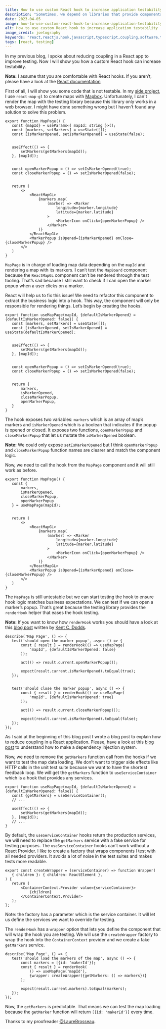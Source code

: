 ```yaml
---
title: How to use custom React hook to increase application testability
description: "Sometimes, we depend on libraries that provide components which cannot be well rendered in the test environment. That means we cannot test some parts of an application. Learn how to use a React hook to prevent that problem and increase the application testability in this new blog article."
date: 2023-04-05
image: how-to-use-custom-react-hook-to-increase-application-testability.webp
alt: How to use custom React hook to increase application testability
image_credit: joetography
keywords: "react,reactjs,hook,javascript,typescript,coupling,software,testing"
tags: [react, testing]
---
```


In my previous blog, I spoke about reducing coupling in a React app to improve testing. Now I will show you how a custom React hook can increase testability.

**Note:** I assume that you are comfortable with React hooks. If you aren’t, please have a look at the [React documentation](https://reactjs.org/docs/hooks-intro.html)

First of all, I will show you some code that is not testable. In my [side project](https://mymaps.world), I use `react-map-gl` to create maps with [Mapbox](https://www.mapbox.com/). Unfortunately, I can't render the map with the testing library because this library only works in a web browser. I might have done something wrong but I haven't found any solution to solve this problem.

```tsx
export function MapPage() {
   const {mapId} = useParams<{ mapId: string }>();
   const [markers, setMarkers] = useState([]);
   const [isMarkerOpened, setIsMarkerOpened] = useState(false);


   useEffect(() => {
       setMarkers(getMarkers(mapId));
   }, [mapId]);


   const openMarkerPopup = () => setIsMarkerOpened(true);
   const closeMarkerPopup = () => setIsMarkerOpened(false);


   return (
       <>
           <ReactMapGL>
               {markers.map(
                   (marker) => <Marker
                       longitude={marker.longitude}
                       latitude={marker.latitude}
                   >
                       <MarkerIcon onClick={openMarkerPopup} />
                   </Marker>
               )}
           </ReactMapGL>
           <MarkerPopup isOpened={isMarkerOpened} onClose={closeMarkerPopup} />
       </>
   )
}
```

`MapPage` is in charge of loading map data depending on the `mapId` and rendering a map with its markers. I can’t test the `MapBoard` component because the `ReactMapGL` component can’t be rendered through the test tooling. That’s sad because I still want to check if I can open the marker popup when a user clicks on a marker.

React will help us to fix this issue! We need to refactor this component to extract the business logic into a hook. This way, the component will only be responsible for rendering things. Let’s begin by creating the hooks.

```tsx
export function useMapPage(mapId, {defaultIsMarkerOpened} = {defaultIsMarkerOpened: false}) {
   const [markers, setMarkers] = useState([]);
   const [isMarkerOpened, setIsMarkerOpened] = useState(defaultIsMarkerOpened);


   useEffect(() => {
       setMarkers(getMarkers(mapId));
   }, [mapId]);


   const openMarkerPopup = () => setIsMarkerOpened(true);
   const closeMarkerPopup = () => setIsMarkerOpened(false);


   return {
       markers,
       isMarkerOpened,
       closeMarkerPopup,
       openMarkerPopup,
   }
}
```
The hook exposes two variables: `markers` which is an array of map’s markers and `isMarkerOpened` which is a boolean that indicates if the popup is opened or closed. It exposes two functions, `openMarkerPopup` and `closeMarkerPopup` that let us mutate the `isMarkerOpened` boolean.

**Note:** We could only expose `setIsMarkerOpened` but I think `openMarkerPopup` and `closeMarkerPopup` function names are clearer and match the component logic.

Now, we need to call the hook from the `MapPage` component and it will still work as before.

```tsx
export function MapPage() {
   const {
       markers,
       isMarkerOpened,
       closeMarkerPopup,
       openMarkerPopup
   } = useMapPage(mapId);


   return (
       <>
           <ReactMapGL>
               {markers.map(
                   (marker) => <Marker
                       longitude={marker.longitude}
                       latitude={marker.latitude}
                   >
                       <MarkerIcon onClick={openMarkerPopup} />
                   </Marker>
               )}
           </ReactMapGL>
           <MarkerPopup isOpened={isMarkerOpened} onClose={closeMarkerPopup} />
       </>
   )
}
```

The `MapPage` is still untestable but we can start testing the hook to ensure hook logic matches business expectations. We can test if we can open a marker’s popup. That’s great because the testing library provides the `renderHook` helper that eases the hook testing.

**Note:** If you want to know how `renderHook` works you should have a look at this [blog post](https://kentcdodds.com/blog/how-to-test-custom-react-hooks) written by [Kent C. Dodds](https://twitter.com/kentcdodds).

```tsx
describe('Map Page', () => {
   test('should open the marker popup', async () => {
       const { result } = renderHook(() => useMapPage(
           'mapId', {defaultIsMarkerOpened: false}
       ));
       
       act(() => result.current.openMarkerPopup());
       
       expect(result.current.isMarkerOpened).toEqual(true);
   });


   test('should close the marker popup', async () => {
       const { result } = renderHook(() => useMapPage(
           'mapId', {defaultIsMarkerOpened: true}
       ));
       
       act(() => result.current.closeMarkerPopup());

       expect(result.current.isMarkerOpened).toEqual(false);
   });
});
```

As I said at the beginning of this blog post I wrote a blog post to explain how to reduce coupling in a React application. Please, have a look at this [blog post](/how-to-reduce-coupling-in-your-react-app.html) to understand how to make a dependency injection system.

Now, we need to remove the `getMarkers` function call from the hooks if we want to test the map data loading. We don’t want to trigger side effects like HTTP calls in the unit test suite because we want to have the shortest feedback loop. We will get the `getMarkers` function to `useServiceContainer` which is a hook that provides any services.

```tsx
export function useMapPage(mapId, {defaultIsMarkerOpened} = {defaultIsMarkerOpened: false}) {
   const {getMarkers} = useServiceContainer();
   // ...
  
   useEffect(() => {
       setMarkers(getMarkers(mapId));
   }, [mapId]);
   // ...
}
```

By default, the `useServiceContainer` hooks return the production services, we will need to replace the `getMarkers` service with a fake service for testing purposes. The  `useServiceContainer` hooks can’t work without a React Provider. I like to create a factory that wraps components I test with all needed providers. It avoids a lot of noise in the test suites and makes tests more readable.

```tsx
export const createWrapper = (serviceContainer) => function Wrapper(
   { children }: { children: ReactElement },
) {
   return (
       <ContainerContext.Provider value={serviceContainer}>
           {children}
       </ContainerContext.Provider>
   );
};
```

Note: the factory has a parameter which is the service container. It will let us define the services we want to override for testing.

The `renderHook` has a `wrapper` option that lets you define the component that will wrap the hook you are testing. We will use the `createWrapper` factory to wrap the hook into the `ContainerContext` provider and we create a fake `getMarkers` service.

```tsx
describe('Map Page', () => {
   test('should load the markers of the map', async () => {
       const markers = [{id: 'makerId'}];
       const { result } = renderHook(
           () => useMapPage('mapId'),
           {wrapper: createWrapper({getMarkers: () => markers})}
       );
       
       expect(result.current.markers).toEqual(markers);
   });
});
```

Now, the `getMarkers` is predictable. That means we can test the map loading because the `getMarker` function will return `[{id: 'makerId'}]` every time.

Thanks to my proofreader [@LaureBrosseau](https://www.linkedin.com/in/laurebrosseau).
